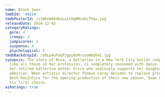 ```yaml
---
name: Black Swan
tmdbId: '44214'
tmdbPosterId: /viWheBd44bouiLCHgNMvahLThqx.jpg
releaseDate: 2010-12-03
categoryRatings:
  gore: 4
  creepy: 3
  jumpscares: 2
  suspense: 3
  psychological: 5
tmdbBackdropId: /eDLp4uFdqP1gpy9oMrutwH6Q64I.jpg
synopsis: The story of Nina, a ballerina in a New York City ballet company whose life,
  like all those in her profession, is completely consumed with dance. She lives with
  her retired ballerina mother Erica who zealously supports her daughter's professional
  ambition. When artistic director Thomas Leroy decides to replace prima ballerina
  Beth MacIntyre for the opening production of their new season, Swan Lake, Nina is
  his first choice.
aiRatings: true
---
```



